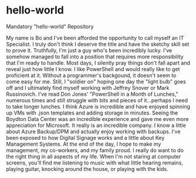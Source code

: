# hello-world
Mandatory "hello-world" Repository

My name is Bo and I've been afforded the opportunity to call myself an IT Specialist. I truly don't think I deserve the title and have the sketchy skill set to prove it. Truthfully, I'm just a guy who's been incredibly lucky. I've somehow managed to fall into a position that requires more responsibility that I'm ready to handle. Most days, I silently pray things don't fall apart and reveal just how little I know. 
I like PowerShell and would really like to get proficient at it. Without a programmer's backgound, it doesn't seem to come easy for me. Still, I "soldier on" hoping one day the "light bulb" goes off and I ultimately find myself working with Jeffrey Snover or Mark Russinovich. I've read Don Jones' "PowerShell in a Month of Lunches," numerous times and still struggle with bits and pieces of it...perhaps I need to take longer lunches. 
I think Azure is incredible and have enjoyed spinning up VMs with .json templates and adding storage in minutes. Seeing the Boydton Data Center was an incredible experience and gave me even more appreciation for Microsoft. It really is an incredible company.
I know a little about Azure Backup/DPM and actually enjoy working with backups. I've been exposed to how Digital Signage works and a little about Key Management Systems.
At the end of the day, I hope to make my management, my co-workers, and my family proud. I really do want to do the right thing in all aspects of my life.
When I'm not staring at computer screens, you'll find me listening to music with what little hearing remains, playing guitar, knocking around the house, or playing with the kids.
